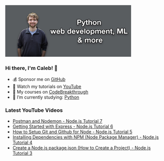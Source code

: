 <img src="github-cover-photo-my-face.jpg" width="400px" />

### Hi there, I'm Caleb! 🍛

- 💰 Sponsor me on [GitHub](https://github.com/sponsors/CalebCurry)
- 🎥 Watch my tutorials on [YouTube](https://www.youtube.com/calebthevideomaker2)
- 📗 My courses on [CodeBreakthrough](https://www.codebreakthrough.com)
- 🤔 I’m currently studying: [Python](https://www.youtube.com/watch?v=s3IvdkCq2_c&t=4254s)

### Latest YouTube Videos
<!-- YOUTUBE:START -->
- [Postman and Nodemon - Node.js Tutorial 7](https://www.youtube.com/watch?v=rkkL3Y4WAWs)
- [Getting Started with Express - Node.js Tutorial 6](https://www.youtube.com/watch?v=EGC90DxUxYQ)
- [How to Setup Git and Github for Node - Node.js Tutorial 5](https://www.youtube.com/watch?v=UwpnyY_bDvU)
- [Installing Dependencies with NPM &lpar;Node Package Manager&rpar; - Node.js Tutorial 4](https://www.youtube.com/watch?v=oQSlatfD_gw)
- [Create a Node.js package.json &lpar;How to Create a Project&rpar; - Node.js Tutorial 3](https://www.youtube.com/watch?v=Dh_vWGqQw-Q)
<!-- YOUTUBE:END -->
